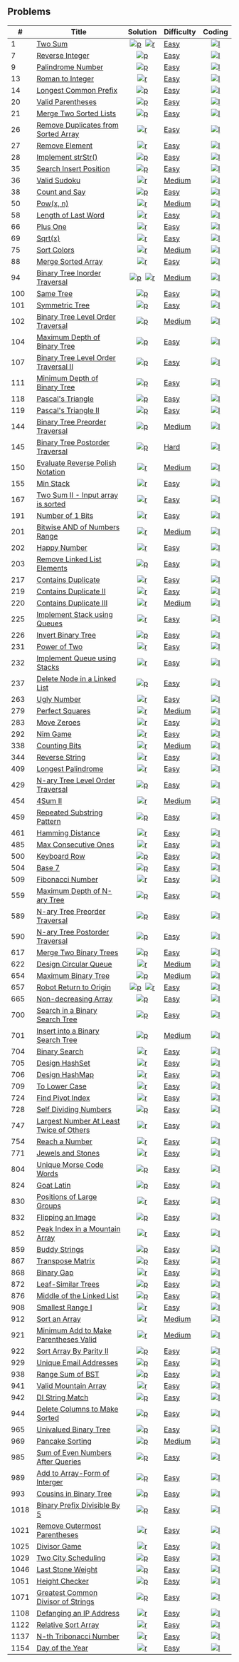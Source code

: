 ## Problems
|#  |Title                                                                    |Solution                                |Difficulty |Coding
----|-------------------------------------------------------------------------|:--------------------------------------:|-----------|:----:
1   |[Two Sum][1]                                                             |[![p]][1sp]&nbsp;&nbsp;[![r]][1sr]      |[Easy][e]  |[![l]][1l]
7   |[Reverse Integer][7]                                                     |[![p]][7sp]                             |[Easy][e]  |[![l]][7l]
9   |[Palindrome Number][9]                                                   |[![p]][9sp]                             |[Easy][e]  |[![l]][9l]
13  |[Roman to Integer][13]                                                   |[![r]][13sr]                            |[Easy][e]  |[![l]][13l]
14  |[Longest Common Prefix][14]                                              |[![p]][14sp]                            |[Easy][e]  |[![l]][14l]
20  |[Valid Parentheses][20]                                                  |[![p]][20sp]                            |[Easy][e]  |[![l]][20l]
21  |[Merge Two Sorted Lists][21]                                             |[![p]][21sp]                            |[Easy][e]  |[![l]][21l]
26  |[Remove Duplicates from Sorted Array][26]                                |[![r]][26sr]                            |[Easy][e]  |[![l]][26l]
27  |[Remove Element][27]                                                     |[![r]][27sr]                            |[Easy][e]  |[![l]][27l]
28  |[Implement strStr()][28]                                                 |[![p]][28sp]                            |[Easy][e]  |[![l]][28l]
35  |[Search Insert Position][35]                                             |[![p]][35sp]                            |[Easy][e]  |[![l]][35l]
36  |[Valid Sudoku][36]                                                       |[![r]][36sr]                            |[Medium][m]|[![l]][36l]
38  |[Count and Say][38]                                                      |[![p]][38sp]                            |[Easy][e]  |[![l]][38l]
50  |[Pow(x, n)][50]                                                          |[![r]][50sr]                            |[Medium][m]|[![l]][50l]
58  |[Length of Last Word][58]                                                |[![r]][58sr]                            |[Easy][e]  |[![l]][58l]
66  |[Plus One][66]                                                           |[![r]][66sr]                            |[Easy][e]  |[![l]][66l]
69  |[Sqrt(x)][69]                                                            |[![r]][69sr]                            |[Easy][e]  |[![l]][69l]
75  |[Sort Colors][75]                                                        |[![r]][75sr]                            |[Medium][m]|[![l]][75l]
88  |[Merge Sorted Array][88]                                                 |[![r]][88sp]                            |[Easy][e]  |[![l]][88l]
94  |[Binary Tree Inorder Traversal][94]                                      |[![p]][94sp]&nbsp;&nbsp;[![r]][94sr]    |[Medium][m]|[![l]][94l]
100 |[Same Tree][100]                                                         |[![p]][100sp]                           |[Easy][e]  |[![l]][100l]
101 |[Symmetric Tree][101]                                                    |[![p]][101sp]                           |[Easy][e]  |[![l]][101l]
102 |[Binary Tree Level Order Traversal][102]                                 |[![p]][102sp]                           |[Medium][m]|[![l]][102l]
104 |[Maximum Depth of Binary Tree][104]                                      |[![p]][104sp]                           |[Easy][e]  |[![l]][104l]
107 |[Binary Tree Level Order Traversal II][107]                              |[![p]][107sp]                           |[Easy][e]  |[![l]][107l]
111 |[Minimum Depth of Binary Tree][111]                                      |[![p]][111sp]                           |[Easy][e]  |[![l]][111l]
118 |[Pascal's Triangle][118]                                                 |[![p]][118sp]                           |[Easy][e]  |[![l]][118l]
119 |[Pascal's Triangle II][119]                                              |[![p]][119sp]                           |[Easy][e]  |[![l]][119l]
144 |[Binary Tree Preorder Traversal][144]                                    |[![p]][144sp]                           |[Medium][m]|[![l]][144l]
145 |[Binary Tree Postorder Traversal][145]                                   |[![p]][145sp]                           |[Hard][h]  |[![l]][145l]
150 |[Evaluate Reverse Polish Notation][150]                                  |[![r]][150sr]                           |[Medium][m]|[![l]][150l]
155 |[Min Stack][155]                                                         |[![r]][155sr]                           |[Easy][e]  |[![l]][155l]
167 |[Two Sum II - Input array is sorted][167]                                |[![r]][167sr]                           |[Easy][e]  |[![l]][167l]
191 |[Number of 1 Bits][191]                                                  |[![r]][191sr]                           |[Easy][e]  |[![l]][191l]
201 |[Bitwise AND of Numbers Range][201]                                      |[![r]][201sr]                           |[Medium][m]|[![l]][201l]
202 |[Happy Number][202]                                                      |[![r]][202sr]                           |[Easy][e]  |[![l]][202l]
203 |[Remove Linked List Elements][203]                                       |[![p]][203sp]                           |[Easy][e]  |[![l]][203l]
217 |[Contains Duplicate][217]                                                |[![r]][217sr]                           |[Easy][e]  |[![l]][217l]
219 |[Contains Duplicate II][219]                                             |[![r]][219sr]                           |[Easy][e]  |[![l]][219l]
220 |[Contains Duplicate III][220]                                            |[![r]][220sr]                           |[Medium][m]|[![l]][220l]
225 |[Implement Stack using Queues][225]                                      |[![r]][225sr]                           |[Easy][e]  |[![l]][225l]
226 |[Invert Binary Tree][226]                                                |[![p]][226sp]                           |[Easy][e]  |[![l]][226l]
231 |[Power of Two][231]                                                      |[![r]][231sr]                           |[Easy][e]  |[![l]][231l]
232 |[Implement Queue using Stacks][232]                                      |[![r]][232sr]                           |[Easy][e]  |[![l]][232l]
237 |[Delete Node in a Linked List][237]                                      |[![p]][237sp]                           |[Easy][e]  |[![l]][237l]
263 |[Ugly Number][263]                                                       |[![r]][263sr]                           |[Easy][e]  |[![l]][263l]
279 |[Perfect Squares][279]                                                   |[![r]][279sr]                           |[Medium][m]|[![l]][279l]
283 |[Move Zeroes][283]                                                       |[![r]][283sr]                           |[Easy][e]  |[![l]][283l]
292 |[Nim Game][292]                                                          |[![r]][292sr]                           |[Easy][e]  |[![l]][292l]
338 |[Counting Bits][338]                                                     |[![r]][338sr]                           |[Medium][m]|[![l]][338l]
344 |[Reverse String][344]                                                    |[![r]][344sr]                           |[Easy][e]  |[![l]][344l]
409 |[Longest Palindrome][409]                                                |[![r]][409sr]                           |[Easy][e]  |[![l]][409l]
429 |[N-ary Tree Level Order Traversal][429]                                  |[![p]][429sp]                           |[Easy][e]  |[![l]][429l]
454 |[4Sum II][454]                                                           |[![r]][454sr]                           |[Medium][m]|[![l]][454l]
459 |[Repeated Substring Pattern][459]                                        |[![p]][459sp]                           |[Easy][e]  |[![l]][459l]
461 |[Hamming Distance][461]                                                  |[![r]][461sr]                           |[Easy][e]  |[![l]][461l]
485 |[Max Consecutive Ones][485]                                              |[![r]][485sr]                           |[Easy][e]  |[![l]][485l]
500 |[Keyboard Row][500]                                                      |[![p]][500sp]                           |[Easy][e]  |[![l]][500l]
504 |[Base 7][504]                                                            |[![p]][504sp]                           |[Easy][e]  |[![l]][504l]
509 |[Fibonacci Number][509]                                                  |[![r]][509sr]                           |[Easy][e]  |[![l]][509l]
559 |[Maximum Depth of N-ary Tree][559]                                       |[![p]][559sp]                           |[Easy][e]  |[![l]][559l]
589 |[N-ary Tree Preorder Traversal][589]                                     |[![p]][589sp]                           |[Easy][e]  |[![l]][589l]
590 |[N-ary Tree Postorder Traversal][590]                                    |[![p]][590sp]                           |[Easy][e]  |[![l]][590l]
617 |[Merge Two Binary Trees][617]                                            |[![p]][617sp]                           |[Easy][e]  |[![l]][617l]
622 |[Design Circular Queue][622]                                             |[![r]][622sr]                           |[Medium][m]|[![l]][622l]
654 |[Maximum Binary Tree][654]                                               |[![p]][654sp]                           |[Medium][m]|[![l]][654l]
657 |[Robot Return to Origin][657]                                            |[![p]][657sp]&nbsp;&nbsp;[![r]][657sr]  |[Easy][e]  |[![l]][657l]
665 |[Non-decreasing Array][665]                                              |[![p]][665sp]                           |[Easy][e]  |[![l]][665l]
700 |[Search in a Binary Search Tree][700]                                    |[![p]][700sp]                           |[Easy][e]  |[![l]][700l]
701 |[Insert into a Binary Search Tree][701]                                  |[![p]][701sp]                           |[Medium][m]|[![l]][701l]
704 |[Binary Search][704]                                                     |[![r]][704sr]                           |[Easy][e]  |[![l]][704l]
705 |[Design HashSet][705]                                                    |[![r]][705sr]                           |[Easy][e]  |[![l]][705l]
706 |[Design HashMap][706]                                                    |[![r]][706sr]                           |[Easy][e]  |[![l]][706l]
709 |[To Lower Case][709]                                                     |[![r]][709sr]                           |[Easy][e]  |[![l]][709l]
724 |[Find Pivot Index][724]                                                  |[![r]][724sr]                           |[Easy][e]  |[![l]][724l]
728 |[Self Dividing Numbers][728]                                             |[![p]][728sp]                           |[Easy][e]  |[![l]][728l]
747 |[Largest Number At Least Twice of Others][747]                           |[![r]][747sr]                           |[Easy][e]  |[![l]][747l]
754 |[Reach a Number][754]                                                    |[![r]][754sr]                           |[Easy][e]  |[![l]][754l]
771 |[Jewels and Stones][771]                                                 |[![r]][771sr]                           |[Easy][e]  |[![l]][771l]
804 |[Unique Morse Code Words][804]                                           |[![p]][804sp]                           |[Easy][e]  |[![l]][804l]
824 |[Goat Latin][824]                                                        |[![p]][824sp]                           |[Easy][e]  |[![l]][824l]
830 |[Positions of Large Groups][830]                                         |[![r]][830sr]                           |[Easy][e]  |[![l]][830l]
832 |[Flipping an Image][832]                                                 |[![p]][832sp]                           |[Easy][e]  |[![l]][832l]
852 |[Peak Index in a Mountain Array][852]                                    |[![r]][852sr]                           |[Easy][e]  |[![l]][852l]
859 |[Buddy Strings][859]                                                     |[![p]][859sp]                           |[Easy][e]  |[![l]][859l]
867 |[Transpose Matrix][867]                                                  |[![p]][867sp]                           |[Easy][e]  |[![l]][867l]
868 |[Binary Gap][868]                                                        |[![r]][868sr]                           |[Easy][e]  |[![l]][868l]
872 |[Leaf-Similar Trees][872]                                                |[![p]][872sp]                           |[Easy][e]  |[![l]][872l]
876 |[Middle of the Linked List][876]                                         |[![p]][876sp]                           |[Easy][e]  |[![l]][876l]
908 |[Smallest Range I][908]                                                  |[![r]][908sr]                           |[Easy][e]  |[![l]][908l]
912 |[Sort an Array][912]                                                     |[![r]][912sr]                           |[Medium][m]|[![l]][912l]
921 |[Minimum Add to Make Parentheses Valid][921]                             |[![r]][921sr]                           |[Medium][m]|[![l]][921l]
922 |[Sort Array By Parity II][922]                                           |[![p]][922sp]                           |[Easy][e]  |[![l]][922l]
929 |[Unique Email Addresses][929]                                            |[![p]][929sp]                           |[Easy][e]  |[![l]][929l]
938 |[Range Sum of BST][938]                                                  |[![p]][938sp]                           |[Easy][e]  |[![l]][938l]
941 |[Valid Mountain Array][941]                                              |[![r]][941sr]                           |[Easy][e]  |[![l]][941l]
942 |[DI String Match][942]                                                   |[![p]][942sp]                           |[Easy][e]  |[![l]][942l]
944 |[Delete Columns to Make Sorted][944]                                     |[![p]][944sp]                           |[Easy][e]  |[![l]][944l]
965 |[Univalued Binary Tree][965]                                             |[![p]][965sp]                           |[Easy][e]  |[![l]][965l]
969 |[Pancake Sorting][969]                                                   |[![p]][969sp]                           |[Medium][m]|[![l]][969l]
985 |[Sum of Even Numbers After Queries][985]                                 |[![p]][985sp]                           |[Easy][e]  |[![l]][985l]
989 |[Add to Array-Form of Interger][989]                                     |[![p]][989sp]                           |[Easy][e]  |[![l]][989l]
993 |[Cousins in Binary Tree][993]                                            |[![p]][993sp]                           |[Easy][e]  |[![l]][993l]
1018|[Binary Prefix Divisible By 5][1018]                                     |[![p]][1018sp]                          |[Easy][e]  |[![l]][1018l]
1021|[Remove Outermost Parentheses][1021]                                     |[![r]][1021sr]                          |[Easy][e]  |[![l]][1021l]
1025|[Divisor Game][1025]                                                     |[![r]][1025sr]                          |[Easy][e]  |[![l]][1025l]
1029|[Two City Scheduling][1029]                                              |[![p]][1029sp]                          |[Easy][e]  |[![l]][1029l]
1046|[Last Stone Weight][1046]                                                |[![p]][1046sp]                          |[Easy][e]  |[![l]][1046l]
1051|[Height Checker][1051]                                                   |[![p]][1051sp]                          |[Easy][e]  |[![l]][1051l]
1071|[Greatest Common Divisor of Strings][1071]                               |[![p]][1071sp]                          |[Easy][e]  |[![l]][1071l]
1108|[Defanging an IP Address][1108]                                          |[![r]][1108sr]                          |[Easy][e]  |[![l]][1108l]
1122|[Relative Sort Array][1122]                                              |[![r]][1122sr]                          |[Easy][e]  |[![l]][1122l]
1137|[N-th Tribonacci Number][1137]                                           |[![r]][1137sr]                          |[Easy][e]  |[![l]][1137l]
1154|[Day of the Year][1154]                                                  |[![r]][1154sr]                          |[Easy][e]  |[![l]][1154l]


[p]:./ico/python.ico
[r]:./ico/rust.ico
[l]:./ico/leetcode.png

[e]:./Easy
[m]:./Medium
[h]:./Hard

[1]:./Easy/0001-Two%20Sum/README.md#1-two-sum
[7]:./Easy/0007-Reverse%20Integer/README.md#7-reverse-integer
[9]:./Easy/0009-Palindrome%20Number/README.md#9-palindrome-number
[13]:./Easy/0013-Roman%20to%20Integer/README.md#13-roman-to-integer
[14]:./Easy/0014-Longest%20Common%20Prefix/README.md#14-longest-common-prefix
[20]:./Easy/0020-Valid%20Parentheses/README.md#20-valid-parentheses
[21]:./Easy/0021-Merge%20Two%20Sorted%20Lists/README.md#21-merge-two-sorted-lists
[26]:./Easy/0026-Remove%20Duplicates%20from%20Sorted%20Array/README.md#26-remove-duplicates-from-sorted-array
[27]:./Easy/0027-Remove%20Element/README.md#27-remove-element
[28]:./Easy/0028-Implement%20strStr\(\)/README.md#28-implement-strstr
[35]:./Easy/0035-Search%20Insert%20Position/README.md#35-search-insert-position
[36]:./Medium/0036-Valid%20Sudoku/README.md#36-valid-sudoku
[38]:./Easy/0038-Count%20and%20Say/README.md#38-count-and-say
[50]:./Medium/0050-Pow\(x,%20n\)/README.md#50-powx-n
[58]:./Easy/0058-Length%20of%20Last%20Word/README.md#58-length-of-last-word
[66]:./Easy/0066-Plus%20One/README.md#66-plus-one
[69]:./Easy/0069-Sqrt\(x\)/README.md#69-sqrtx
[75]:./Medium/0075-Sort%20Colors/README.md#75-sort-colors
[88]:./Easy/0088-Merge%20Sorted%20Array/README.md#88-merge-sorted-array
[94]:./Medium/0094-Binary%20Tree%20Inorder%20Traversal/README.md#94-binary-tree-inorder-traversal
[100]:./Easy/0100-Same%20Tree/README.md#100-same-tree
[101]:./Easy/0101-Symmetric%20Tree/README.md#101-symmetric-tree
[102]:./Medium/0102-Binary%20Tree%20Level%20Order%20Traversal/README.md#102-binary-tree-level-order-traversal
[104]:./Easy/0104-Maximum%20Depth%20of%20Binary%20Tree/README.md#104-maximum-depth-of-binary-tree
[107]:./Easy/0107-Binary%20Tree%20Level%20Order%20Traversal%20II/README.md#107-binary-tree-level-order-traversal-ii
[111]:./Easy/0111-Minimum%20Depth%20of%20Binary%20Tree/README.md#111-minimum-depth-of-binary-tree
[118]:./Easy/0118-Pascal's%20Triangle/README.md#118-pascal's-triangle
[119]:./Easy/0119-Pascal's%20Triangle%20II/README.md#119-pascal's-triangle-ii
[144]:./Medium/0144-Binary%20Tree%20Preorder%20Traversal/README.md#144-binary-tree-preorder-traversal
[145]:./Hard/0145-Binary%20Tree%20Postorder%20Traversal/README.md#145-binary-tree-postorder-traversal
[150]:./Medium/0150-Evaluate%20Reverse%20Polish%20Notation/README.md#150-evaluate-reverse-polish-notation
[155]:./Easy/0155-Min%20Stack/README.md#155-min-stack
[167]:./Easy/0167-Two%20Sum%20II%20-%20Input%20array%20is%20sorted/README.md#167-two-sum-ii---input-array-is-sorted
[191]:./Easy/0191-Number%20of%201%20Bits/README.md#191-number-of-1-bits
[201]:./Medium/0201-Bitwise%20AND%20of%20Numbers%20Range/README.md#201-bitwise-and-of-numbers-range
[202]:./Easy/0202-Happy%20Number/README.md#202-happy-number
[203]:./Easy/0203-Remove%20Linked%20List%20Elements/README.md#remove-linked-list-elements
[217]:./Easy/0217-Contains%20Duplicate/README.md#217-contains-duplicate
[219]:./Easy/0219-Contains%20Duplicate%20II/README.md#219-contains-duplicate-ii
[220]:./Medium/0220-Contains%20Duplicate%20III/README.md#220-contains-duplicate-iii
[225]:./Easy/0225-Implement%20Stack%20using%20Queues/README.md#225-implement-stack-using-queues
[226]:./Easy/0226-Invert%20Binary%20Tree/README.md#226-invert-binary-tree
[231]:./Easy/0231-Power%20of%20Two/README.md#231-power-of-two
[232]:./Easy/0232-Implement%20Queue%20using%20Stacks/README.md#232-implement-queue-using-stacks
[237]:./Easy/0237-Delete%20Node%20in%20a%20Linked%20List/README.md#237-delete-node-in-a-linked-list
[263]:./Easy/0263-Ugly%20Number/README.md#263-ugly-number
[279]:./Medium/0279-Perfect%20Squares/README.md#279-perfect-squares
[283]:./Easy/0283-Move%20Zeroes/README.md#283-move-zeroes
[292]:./Easy/0292-Nim%20Game/README.md#292-nim-game
[338]:./Medium/0338-Counting%20Bits/README.md#338-counting-bits
[344]:./Easy/0344-Reverse%20String/README.md#344-reverse-string
[409]:./Easy/0409-Longest%20Palindrome/README.md#409-longest-palindrome
[429]:./Easy/0429-N-ary%20Tree%20Level%20Order%20Traversal/README.md#429-n-ary-tree-level-order-traversal
[454]:./Medium/0454-4Sum%20II/README.md#454-4sum-ii
[459]:./Easy/0459-Repeated%20Substring%20Pattern/README.md#459-repeated-substring-pattern
[461]:./Easy/0461-Hamming%20Distance/README.md#461-hamming-distance
[485]:./Easy/0485-Max%20Consecutive%20Ones/README.md#485-max-consecutive-ones
[500]:./Easy/0500-Keyboard%20Row/README.md#500-keyboard-row
[504]:./Easy/0504-Base%207/README.md#504-base-7
[509]:./Easy/0509-Fibonacci%20Number/README.md#509-fibonacci-number
[559]:./Easy/0559-Maximum%20Depth%20of%20N-ary%20Tree/README.md#559-maximum-depth-of-n-ary-tree
[589]:./Easy/0589-N-ary%20Tree%20Preorder%20Traversal/README.md#589-n-ary-tree-preorder-traversal
[590]:./Easy/0590-N-ary%20Tree%20Postorder%20Traversal/README.md#590-n-ary-tree-postorder-traversal
[617]:./Easy/0617-Merge%20Two%20Binary%20Trees/README.md#617-merge-two-binary-trees
[622]:./Medium/0622-Design%20Circular%20Queue/README.md#622-design-circular-queue
[654]:./Medium/0654-Maximum%20Binary%20Tree/README.md#654-maximum-binary-tree
[657]:./Easy/0657-Robot%20Return%20to%20Origin/README.md#657-robot-return-to-origin
[665]:./Easy/0665-Non-decreasing%20Array/README.md#665-non-decreasing-array
[700]:./Easy/0700-Search%20in%20a%20Binary%20Search%20Tree/README.md#700-search-in-a-binary-search-tree
[701]:./Medium/0701-Insert%20into%20a%20Binary%20Search%20Tree/README.md#701-insert-into-a-binary-search-tree
[704]:./Easy/0704-Binary%20Search/README.md#704-binary-search
[705]:./Easy/0705-Design%20HashSet/README.md#705-design-hashset
[706]:./Easy/0706-Design%20HashMap/README.md#706-design-hashmap
[709]:./Easy/0709-To%20Lower%20Case/README.md#709-to-lower-case
[724]:./Easy/0724-Find%20Pivot%20Index/README.md#724-find-pivot-index
[728]:./Easy/0728-Self%20Dividing%20Numbers/README.md#728-self-dividing-numbers
[747]:./Easy/0747-Largest%20Number%20At%20Least%20Twice%20of%20Others/README.md#747-largest-number-at-least-twice-of-others
[754]:./Easy/0754-Reach%20a%20Number/README.md#754-reach-a-number
[771]:./Easy/0771-Jewels%20and%20Stones/README.md#771-jewels-and-stones
[804]:./Easy/0804-Unique%20Morse%20Code%20Words/README.md#804-unique-morse-code-words
[824]:./Easy/0824-Goat%20Latin/README.md#824-goat-latin
[830]:./Easy/0830-Positions%20of%20Large%20Groups/README.md#830-positions-of-large-groups
[832]:./Easy/0832-Flipping%20an%20Image/README.md#832-flipping-an-image
[852]:./Easy/0852-Peak%20Index%20in%20a%20Mountain%20Array/README.md#852-peak-index-in-a-mountain-array
[859]:./Easy/0859-Buddy%20Strings/README.md#859-buddy-strings
[867]:./Easy/0867-Transpose%20Matrix/README.md#867-transpose-matrix
[868]:./Easy/0868-Binary%20Gap/README.md#868-binary-gap
[872]:./Easy/0872-Leaf-Similar%20Trees/README.md#872-leaf-similar-trees
[876]:./Easy/0876-Middle%20of%20the%20Linked%20List/README.md#876-middle-of-the-linked-list
[908]:./Easy/0908-Smallest%20Range%20I/README.md#908-smallest-range-i
[912]:./Medium/0912-Sort%20an%20Array/README.md#912-sort-an-array
[921]:./Medium/0921-Minimum%20Add%20to%20Make%20Parentheses%20Valid/README.md#921-minimum-add-to-make-parentheses-valid
[922]:./Easy/0922-Sort%20Array%20By%20Parity%20II/README.md#922-sort-array-by-parity-ii
[929]:./Easy/0929-Unique%20Email%20Addresses/README.md#929-unique-email-addresses
[938]:./Easy/0938-Range%20Sum%20of%20BST/README.md#938-range-sum-of-bst
[941]:./Easy/0941-Valid%20Mountain%20Array/README.md#941-valid-mountain-array
[942]:./Easy/0942-DI%20String%20Match/README.md#942-di-string-match
[944]:./Easy/0944-Delete%20Columns%20to%20Make%20Sorted/README.md#944-delete-columns-to-make-sorted
[965]:./Easy/0965-Univalued%20Binary%20Tree/README.md#965-univalued-binary-tree
[969]:./Medium/0969-Pancake%20Sorting/README.md#969-pancake-sorting
[985]:./Easy/0985-Sum%20of%20Even%20Numbers%20After%20Queries/README.md#985-sum-of-even-numbers-after-queries
[989]:./Easy/0989-Add%20to%20Array-Form%20of%20Interger/README.md#989-add-to-array-form-of-interger
[993]:./Easy/0993-Cousins%20in%20Binary%20Tree/README.md#993-cousins-in-binary-tree
[1018]:./Easy/1018-Binary%20Prefix%20Divisible%20By%205/README.md#1018-binary-prefix-divisible-by-5
[1021]:./Easy/1021-Remove%20Outermost%20Parentheses/README.md#1021-remove-outermost-parentheses
[1025]:./Easy/1025-Divisor%20Game/README.md#1025-divisor-game
[1029]:./Easy/1029-Two%20City%20Scheduling/README.md#1029-two-city-scheduling
[1046]:./Easy/1046-Last%20Stone%20Weight/README.md#1046-last-stone-weight
[1051]:./Easy/1051-Height%20Checker/README.md#1051-height-checker
[1071]:./Easy/1071-Greatest%20Common%20Divisor%20of%20Strings/README.md#1071-greatest-common-divisor-of-strings
[1108]:./Easy/1108-Defanging%20an%20IP%20Address/README.md#1108-defanging-an-ip-address
[1122]:./Easy/1122-Relative%20Sort%20Array/README.md#1122-relative-sort-array
[1137]:./Easy/1137-N-th%20Tribonacci%20Number/README.md#1137-n-th-tribonacci-number
[1154]:./Easy/1154-Day%20of%20the%20Year/README.md#1154-day-of-the-year

[1sp]:./Easy/0001-Two%20Sum/README.md#solutions-python
[1sr]:./Easy/0001-Two%20Sum/README.md#solutions-rust
[7sp]:./Easy/0007-Reverse%20Integer/README.md#solutions-python
[9sp]:./Easy/0009-Palindrome%20Number/README.md#solutions-python
[13sr]:./Easy/0013-Roman%20to%20Integer/README.md#solutions-rust
[14sp]:./Easy/0014-Longest%20Common%20Prefix/README.md#solutions-python
[20sp]:./Easy/0020-Valid%20Parentheses/README.md#solutions-python
[21sp]:./Easy/0021-Merge%20Two%20Sorted%20Lists/README.md#solutions-python
[26sr]:./Easy/0026-Remove%20Duplicates%20from%20Sorted%20Array/README.md#solutions-rust
[27sr]:./Easy/0027-Remove%20Element/README.md#solutions-rust
[28sp]:./Easy/0028-Implement%20strStr\(\)/README.md#solutions-python
[35sp]:./Easy/0035-Search%20Insert%20Position/README.md#solutions-python
[36sr]:./Medium/0036-Valid%20Sudoku/README.md#solutions-rust
[38sp]:./Easy/0038-Count%20and%20Say/README.md#solutions-python
[50sr]:./Medium/0050-Pow\(x,%20n\)/README.md#solutions-rust
[58sr]:./Easy/0058-Length%20of%20Last%20Word/README.md#solutions-rust
[66sr]:./Easy/0066-Plus%20One/README.md#solutions-rust
[69sr]:./Easy/0069-Sqrt\(x\)/README.md#solutions-rust
[75sr]:./Medium/0075-Sort%20Colors/README.md#solutions-rust
[88sp]:./Easy/0088-Merge%20Sorted%20Array/README.md#solutions-python
[94sp]:./Medium/0094-Binary%20Tree%20Inorder%20Traversal/README.md#solutions-python
[94sr]:./Medium/0094-Binary%20Tree%20Inorder%20Traversal/README.md#solutions-rust
[100sp]:./Easy/0100-Same%20Tree/README.md#solutions-python
[101sp]:./Easy/0101-Symmetric%20Tree/README.md#solutions-python
[102sp]:./Medium/0102-Binary%20Tree%20Level%20Order%20Traversal/README.md#solutions-python
[104sp]:./Easy/0104-Maximum%20Depth%20of%20Binary%20Tree/README.md#solutions-python
[107sp]:./Easy/0107-Binary%20Tree%20Level%20Order%20Traversal%20II/README.md#solutions-python
[111sp]:./Easy/0111-Minimum%20Depth%20of%20Binary%20Tree/README.md#solutions-python
[118sp]:./Easy/0118-Pascal's%20Triangle/README.md#solutions-python
[119sp]:./Easy/0119-Pascal's%20Triangle%20II/README.md#solutions-python
[144sp]:./Medium/0144-Binary%20Tree%20Preorder%20Traversal/README.md#solutions-python
[145sp]:./Hard/0145-Binary%20Tree%20Postorder%20Traversal/README.md#solutions-python
[150sr]:./Medium/0150-Evaluate%20Reverse%20Polish%20Notation/README.md#solutions-rust
[155sr]:./Easy/0155-Min%20Stack/README.md#solutions-rust
[167sr]:./Easy/0167-Two%20Sum%20II%20-%20Input%20array%20is%20sorted/README.md#solutions-rust
[191sr]:./Easy/0191-Number%20of%201%20Bits/README.md#solutions-rust
[201sr]:./Medium/0201-Bitwise%20AND%20of%20Numbers%20Range/README.md#solutions-rust
[202sr]:./Easy/0202-Happy%20Number/README.md#solutions-rust
[203sp]:./Easy/0203-Remove%20Linked%20List%20Elements/README.md#solutions-python
[217sr]:./Easy/0217-Contains%20Duplicate/README.md#solutions-rust
[219sr]:./Easy/0219-Contains%20Duplicate%20II/README.md#solutions-rust
[220sr]:./Medium/0220-Contains%20Duplicate%20III/README.md#solutions-rust
[225sr]:./Easy/0225-Implement%20Stack%20using%20Queues/README.md#solutions-rust
[226sp]:./Easy/0226-Invert%20Binary%20Tree/README.md#solutions-python
[231sr]:./Easy/0231-Power%20of%20Two/README.md#solutions-rust
[232sr]:./Easy/0232-Implement%20Queue%20using%20Stacks/README.md#solutions-rust
[237sp]:./Easy/0237-Delete%20Node%20in%20a%20Linked%20List/README.md#solutions-python
[263sr]:./Easy/0263-Ugly%20Number/README.md#solutions-rust
[279sr]:./Medium/0279-Perfect%20Squares/README.md#solutions-rust
[283sr]:./Easy/0283-Move%20Zeroes/README.md#solutions-rust
[292sr]:./Easy/0292-Nim%20Game/README.md#solutions-rust
[338sr]:./Medium/0338-Counting%20Bits/README.md#solutions-rust
[344sr]:./Easy/0344-Reverse%20String/README.md#solutions-rust
[409sr]:./Easy/0409-Longest%20Palindrome/README.md#solutions-rust
[429sp]:./Easy/0429-N-ary%20Tree%20Level%20Order%20Traversal/README.md#solutions-python
[454sr]:./Medium/0454-4Sum%20II/README.md#solutions-rust
[459sp]:./Easy/0459-Repeated%20Substring%20Pattern/README.md#solutions-python
[461sr]:./Easy/0461-Hamming%20Distance/README.md#solutions-rust
[485sr]:./Easy/0485-Max%20Consecutive%20Ones/README.md#solutions-rust
[500sp]:./Easy/0500-Keyboard%20Row/README.md#solutions-python
[504sp]:./Easy/0504-Base%207/README.md#solutions-python
[509sr]:./Easy/0509-Fibonacci%20Number/README.md#solutions-rust
[559sp]:./Easy/0559-Maximum%20Depth%20of%20N-ary%20Tree/README.md#solutions-python
[589sp]:./Easy/0589-N-ary%20Tree%20Preorder%20Traversal/README.md#solutions-python
[590sp]:./Easy/0590-N-ary%20Tree%20Postorder%20Traversal/README.md#solutions-python
[617sp]:./Easy/0617-Merge%20Two%20Binary%20Trees/README.md#solutions-python
[622sr]:./Medium/0622-Design%20Circular%20Queue/README.md#solutions-rust
[654sp]:./Medium/0654-Maximum%20Binary%20Tree/README.md#solutions-python
[657sp]:./Easy/0657-Robot%20Return%20to%20Origin/README.md#solutions-python
[657sr]:./Easy/0657-Robot%20Return%20to%20Origin/README.md#solutions-rust
[665sp]:./Easy/0665-Non-decreasing%20Array/README.md#solutions-python
[700sp]:./Easy/0700-Search%20in%20a%20Binary%20Search%20Tree/README.md#solutions-python
[701sp]:./Medium/0701-Insert%20into%20a%20Binary%20Search%20Tree/README.md#solutions-python
[704sr]:./Easy/0704-Binary%20Search/README.md#solutions-rust
[705sr]:./Easy/0705-Design%20HashSet/README.md#solutions-rust
[706sr]:./Easy/0706-Design%20HashMap/README.md#solutions-rust
[709sr]:./Easy/0709-To%20Lower%20Case/README.md#solutions-rust
[724sr]:./Easy/0724-Find%20Pivot%20Index/README.md#solutions-rust
[728sp]:./Easy/0728-Self%20Dividing%20Numbers/README.md#solutions-python
[747sr]:./Easy/0747-Largest%20Number%20At%20Least%20Twice%20of%20Others/README.md#solutions-rust
[754sr]:./Easy/0754-Reach%20a%20Number/README.md#solutions-rust
[771sr]:./Easy/0771-Jewels%20and%20Stones/README.md#solutions-rust
[804sp]:./Easy/0804-Unique%20Morse%20Code%20Words/README.md#solutions-python
[824sp]:./Easy/0824-Goat%20Latin/README.md#solutions-python
[830sr]:./Easy/0830-Positions%20of%20Large%20Groups/README.md#solutions-rust
[832sp]:./Easy/0832-Flipping%20an%20Image/README.md#solutions-python
[852sr]:./Easy/0852-Peak%20Index%20in%20a%20Mountain%20Array/README.md#solutions-rust
[859sp]:./Easy/0859-Buddy%20Strings/README.md#solutions-python
[867sp]:./Easy/0867-Transpose%20Matrix/README.md#solutions-python
[868sr]:./Easy/0868-Binary%20Gap/README.md#solutions-rust
[872sp]:./Easy/0872-Leaf-Similar%20Trees/README.md#solutions-python
[876sp]:./Easy/0876-Middle%20of%20the%20Linked%20List/README.md#solutions-python
[908sr]:./Easy/0908-Smallest%20Range%20I/README.md#solutions-rust
[912sr]:./Medium/0912-Sort%20an%20Array/README.md#solutions-rust
[921sr]:./Medium/0921-Minimum%20Add%20to%20Make%20Parentheses%20Valid/README.md#solutions-rust
[922sp]:./Easy/0922-Sort%20Array%20By%20Parity%20II/README.md#solutions-python
[929sp]:./Easy/0929-Unique%20Email%20Addresses/README.md#solutions-python
[938sp]:./Easy/0938-Range%20Sum%20of%20BST/README.md#solutions-python
[941sr]:./Easy/0941-Valid%20Mountain%20Array/README.md#solutions-rust
[942sp]:./Easy/0942-DI%20String%20Match/README.md#solutions-python
[944sp]:./Easy/0944-Delete%20Columns%20to%20Make%20Sorted/README.md#solutions-python
[965sp]:./Easy/0965-Univalued%20Binary%20Tree/README.md#solutions-python
[969sp]:./Medium/0969-Pancake%20Sorting/README.md#solutions-python
[985sp]:./Easy/0985-Sum%20of%20Even%20Numbers%20After%20Queries/README.md#solutions-python
[989sp]:./Easy/0989-Add%20to%20Array-Form%20of%20Interger/README.md#solutions-python
[993sp]:./Easy/0993-Cousins%20in%20Binary%20Tree/README.md#solutions-python
[1018sp]:./Easy/1018-Binary%20Prefix%20Divisible%20By%205/README.md#solutions-python
[1021sr]:./Easy/1021-Remove%20Outermost%20Parentheses/README.md#solutions-rust
[1025sr]:./Easy/1025-Divisor%20Game/README.md#solutions-rust
[1029sp]:./Easy/1029-Two%20City%20Scheduling/README.md#solutions-python
[1046sp]:./Easy/1046-Last%20Stone%20Weight/README.md#solutions-python
[1051sp]:./Easy/1051-Height%20Checker/README.md#solutions-python
[1071sp]:./Easy/1071-Greatest%20Common%20Divisor%20of%20Strings/README.md#solutions-python
[1108sr]:./Easy/1108-Defanging%20an%20IP%20Address/README.md#solutions-rust
[1122sr]:./Easy/1122-Relative%20Sort%20Array/README.md#solutions-rust
[1137sr]:./Easy/1137-N-th%20Tribonacci%20Number/README.md#solutions-rust
[1154sr]:./Easy/1154-Day%20of%20the%20Year/README.md#solutions-rust

[1l]:https://leetcode.com/problems/two-sum/
[2l]:https://leetcode.com/problems/add-two-numbers/
[3l]:https://leetcode.com/problems/longest-substring-without-repeating-characters/
[7l]:https://leetcode.com/problems/reverse-integer/
[9l]:https://leetcode.com/problems/palindrome-number/
[13l]:https://leetcode.com/problems/roman-to-integer/
[14l]:https://leetcode.com/problems/longest-common-prefix/
[17l]:https://leetcode.com/problems/letter-combinations-of-a-phone-number/
[20l]:https://leetcode.com/problems/valid-parentheses/
[21l]:https://leetcode.com/problems/merge-two-sorted-lists/
[22l]:https://leetcode.com/problems/generate-parentheses/
[24l]:https://leetcode.com/problems/swap-nodes-in-pairs/
[26l]:https://leetcode.com/problems/remove-duplicates-from-sorted-array/
[27l]:https://leetcode.com/problems/remove-element/
[28l]:https://leetcode.com/problems/implement-strstr/
[35l]:https://leetcode.com/problems/search-insert-position/
[36l]:https://leetcode.com/problems/valid-sudoku/
[37l]:https://leetcode.com/problems/sudoku-solver/
[38l]:https://leetcode.com/problems/count-and-say/
[46l]:https://leetcode.com/problems/permutations/
[49l]:https://leetcode.com/problems/group-anagrams/
[50l]:https://leetcode.com/problems/powx-n/
[52l]:https://leetcode.com/problems/n-queens-ii/
[54l]:https://leetcode.com/problems/spiral-matrix/
[58l]:https://leetcode.com/problems/length-of-last-word/
[61l]:https://leetcode.com/problems/rotate-list/
[66l]:https://leetcode.com/problems/plus-one/
[67l]:https://leetcode.com/problems/add-binary/
[69l]:https://leetcode.com/problems/sqrtx/
[70l]:https://leetcode.com/problems/climbing-stairs/
[75l]:https://leetcode.com/problems/sort-colors/
[77l]:https://leetcode.com/problems/combinations/
[84l]:https://leetcode.com/problems/largest-rectangle-in-histogram/
[88l]:https://leetcode.com/problems/merge-sorted-array/
[94l]:https://leetcode.com/problems/binary-tree-inorder-traversal/
[95l]:https://leetcode.com/problems/unique-binary-search-trees-ii/
[98l]:https://leetcode.com/problems/validate-binary-search-tree/
[100l]:https://leetcode.com/problems/same-tree/
[101l]:https://leetcode.com/problems/symmetric-tree/
[102l]:https://leetcode.com/problems/binary-tree-level-order-traversal/
[104l]:https://leetcode.com/problems/maximum-depth-of-binary-tree/
[105l]:https://leetcode.com/problems/construct-binary-tree-from-preorder-and-inorder-traversal/
[106l]:https://leetcode.com/problems/construct-binary-tree-from-inorder-and-postorder-traversal/
[107l]:https://leetcode.com/problems/binary-tree-level-order-traversal-ii/
[108l]:https://leetcode.com/problems/convert-sorted-array-to-binary-search-tree/
[110l]:https://leetcode.com/problems/balanced-binary-tree/
[111l]:https://leetcode.com/problems/minimum-depth-of-binary-tree/
[112l]:https://leetcode.com/problems/path-sum/
[116l]:https://leetcode.com/problems/populating-next-right-pointers-in-each-node/
[117l]:https://leetcode.com/problems/populating-next-right-pointers-in-each-node-ii/
[118l]:https://leetcode.com/problems/pascals-triangle/
[119l]:https://leetcode.com/problems/pascals-triangle-ii/
[133l]:https://leetcode.com/problems/clone-graph/
[136l]:https://leetcode.com/problems/single-number/
[138l]:https://leetcode.com/problems/copy-list-with-random-pointer/
[141l]:https://leetcode.com/problems/linked-list-cycle/
[142l]:https://leetcode.com/problems/linked-list-cycle-ii/
[144l]:https://leetcode.com/problems/binary-tree-preorder-traversal/
[145l]:https://leetcode.com/problems/binary-tree-postorder-traversal/
[150l]:https://leetcode.com/problems/evaluate-reverse-polish-notation/
[151l]:https://leetcode.com/problems/reverse-words-in-a-string/
[155l]:https://leetcode.com/problems/min-stack/
[160l]:https://leetcode.com/problems/intersection-of-two-linked-lists/
[167l]:https://leetcode.com/problems/two-sum-ii-input-array-is-sorted/
[173l]:https://leetcode.com/problems/binary-search-tree-iterator/
[189l]:https://leetcode.com/problems/rotate-array/
[191l]:https://leetcode.com/problems/number-of-1-bits/
[200l]:https://leetcode.com/problems/number-of-islands/
[201l]:https://leetcode.com/problems/bitwise-and-of-numbers-range/
[202l]:https://leetcode.com/problems/happy-number/
[203l]:https://leetcode.com/problems/remove-linked-list-elements/
[205l]:https://leetcode.com/problems/isomorphic-strings/
[206l]:https://leetcode.com/problems/reverse-linked-list/
[208l]:https://leetcode.com/problems/implement-trie-prefix-tree/
[209l]:https://leetcode.com/problems/minimum-size-subarray-sum/
[211l]:https://leetcode.com/problems/add-and-search-word-data-structure-design/
[212l]:https://leetcode.com/problems/word-search-ii/
[217l]:https://leetcode.com/problems/contains-duplicate/
[218l]:https://leetcode.com/problems/the-skyline-problem/
[219l]:https://leetcode.com/problems/contains-duplicate-ii/
[220l]:https://leetcode.com/problems/contains-duplicate-iii/
[225l]:https://leetcode.com/problems/implement-stack-using-queues/
[226l]:https://leetcode.com/problems/invert-binary-tree/
[231l]:https://leetcode.com/problems/power-of-two/
[232l]:https://leetcode.com/problems/implement-queue-using-stacks/
[234l]:https://leetcode.com/problems/palindrome-linked-list/
[235l]:https://leetcode.com/problems/lowest-common-ancestor-of-a-binary-search-tree/
[236l]:https://leetcode.com/problems/lowest-common-ancestor-of-a-binary-tree/
[237l]:https://leetcode.com/problems/delete-node-in-a-linked-list/
[240l]:https://leetcode.com/problems/search-a-2d-matrix-ii/
[263l]:https://leetcode.com/problems/ugly-number/
[279l]:https://leetcode.com/problems/perfect-squares/
[283l]:https://leetcode.com/problems/move-zeroes/
[292l]:https://leetcode.com/problems/nim-game/
[297l]:https://leetcode.com/problems/serialize-and-deserialize-binary-tree/
[328l]:https://leetcode.com/problems/odd-even-linked-list/
[336l]:https://leetcode.com/problems/palindrome-pairs/
[338l]:https://leetcode.com/problems/counting-bits/
[344l]:https://leetcode.com/problems/reverse-string/
[347l]:https://leetcode.com/problems/top-k-frequent-elements/
[349l]:https://leetcode.com/problems/intersection-of-two-arrays/
[350l]:https://leetcode.com/problems/intersection-of-two-arrays-ii/
[380l]:https://leetcode.com/problems/insert-delete-getrandom-o1/
[387l]:https://leetcode.com/problems/first-unique-character-in-a-string/
[394l]:https://leetcode.com/problems/decode-string/
[409l]:https://leetcode.com/problems/longest-palindrome/
[421l]:https://leetcode.com/problems/maximum-xor-of-two-numbers-in-an-array/
[429l]:https://leetcode.com/problems/n-ary-tree-level-order-traversal/
[430l]:https://leetcode.com/problems/flatten-a-multilevel-doubly-linked-list/
[450l]:https://leetcode.com/problems/delete-node-in-a-bst/
[454l]:https://leetcode.com/problems/4sum-ii/
[459l]:https://leetcode.com/problems/repeated-substring-pattern/
[461l]:https://leetcode.com/problems/hamming-distance/
[485l]:https://leetcode.com/problems/max-consecutive-ones/
[494l]:https://leetcode.com/problems/target-sum/
[498l]:https://leetcode.com/problems/diagonal-traverse/
[500l]:https://leetcode.com/problems/keyboard-row/
[504l]:https://leetcode.com/problems/base-7/
[509l]:https://leetcode.com/problems/fibonacci-number/
[542l]:https://leetcode.com/problems/01-matrix/
[557l]:https://leetcode.com/problems/reverse-words-in-a-string-iii/
[559l]:https://leetcode.com/problems/maximum-depth-of-n-ary-tree/
[561l]:https://leetcode.com/problems/array-partition-i/
[589l]:https://leetcode.com/problems/n-ary-tree-preorder-traversal/
[590l]:https://leetcode.com/problems/n-ary-tree-postorder-traversal/
[599l]:https://leetcode.com/problems/minimum-index-sum-of-two-lists/
[617l]:https://leetcode.com/problems/merge-two-binary-trees/
[622l]:https://leetcode.com/problems/design-circular-queue/
[648l]:https://leetcode.com/problems/replace-words/
[652l]:https://leetcode.com/problems/find-duplicate-subtrees/
[654l]:https://leetcode.com/problems/maximum-binary-tree/
[657l]:https://leetcode.com/problems/robot-return-to-origin/
[665l]:https://leetcode.com/problems/non-decreasing-array/
[677l]:https://leetcode.com/problems/map-sum-pairs/
[700l]:https://leetcode.com/problems/search-in-a-binary-search-tree/
[701l]:https://leetcode.com/problems/insert-into-a-binary-search-tree/
[703l]:https://leetcode.com/problems/kth-largest-element-in-a-stream/
[704l]:https://leetcode.com/problems/binary-search/
[705l]:https://leetcode.com/problems/design-hashset/
[706l]:https://leetcode.com/problems/design-hashmap/
[707l]:https://leetcode.com/problems/design-linked-list/
[709l]:https://leetcode.com/problems/to-lower-case/
[724l]:https://leetcode.com/problems/find-pivot-index/
[728l]:https://leetcode.com/problems/self-dividing-numbers/
[733l]:https://leetcode.com/problems/flood-fill/
[739l]:https://leetcode.com/problems/daily-temperatures/
[747l]:https://leetcode.com/problems/largest-number-at-least-twice-of-others/
[752l]:https://leetcode.com/problems/open-the-lock/
[754l]:https://leetcode.com/problems/reach-a-number/
[771l]:https://leetcode.com/problems/jewels-and-stones/
[779l]:https://leetcode.com/problems/k-th-symbol-in-grammar/
[804l]:https://leetcode.com/problems/unique-morse-code-words/
[824l]:https://leetcode.com/problems/goat-latin/
[830l]:https://leetcode.com/problems/positions-of-large-groups/
[832l]:https://leetcode.com/problems/flipping-an-image/
[841l]:https://leetcode.com/problems/keys-and-rooms/
[852l]:https://leetcode.com/problems/peak-index-in-a-mountain-array/
[859l]:https://leetcode.com/problems/buddy-strings/
[867l]:https://leetcode.com/problems/transpose-matrix/
[868l]:https://leetcode.com/problems/binary-gap/
[872l]:https://leetcode.com/problems/leaf-similar-trees/
[876l]:https://leetcode.com/problems/middle-of-the-linked-list/
[908l]:https://leetcode.com/problems/smallest-range-i/
[912l]:https://leetcode.com/problems/sort-an-array/
[921l]:https://leetcode.com/problems/minimum-add-to-make-parentheses-valid/
[922l]:https://leetcode.com/problems/sort-array-by-parity-ii/
[929l]:https://leetcode.com/problems/unique-email-addresses/
[938l]:https://leetcode.com/problems/range-sum-of-bst/
[941l]:https://leetcode.com/problems/valid-mountain-array/
[942l]:https://leetcode.com/problems/di-string-match/
[944l]:https://leetcode.com/problems/delete-columns-to-make-sorted/
[965l]:https://leetcode.com/problems/univalued-binary-tree/
[969l]:https://leetcode.com/problems/pancake-sorting/
[985l]:https://leetcode.com/problems/sum-of-even-numbers-after-queries/
[989l]:https://leetcode.com/problems/add-to-array-form-of-interger/
[993l]:https://leetcode.com/problems/cousins-in-binary-tree/
[1018l]:https://leetcode.com/problems/binary-prefix-divisible-by-5/
[1021l]:https://leetcode.com/problems/remove-outermost-parentheses/
[1025l]:https://leetcode.com/problems/divisor-game/
[1029l]:https://leetcode.com/problems/two-city-scheduling/
[1046l]:https://leetcode.com/problems/last-stone-weight/
[1051l]:https://leetcode.com/problems/height-checker/
[1071l]:https://leetcode.com/problems/greatest-common-divisor-of-strings/
[1108l]:https://leetcode.com/problems/defanging-an-ip-address/
[1122l]:https://leetcode.com/problems/relative-sort-array/
[1137l]:https://leetcode.com/problems/n-th-tribonacci-number/
[1154l]:https://leetcode.com/problems/day-of-the-year/
